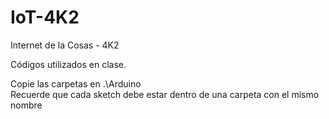 # IoT-4K2
Internet de la Cosas - 4K2

Códigos utilizados en clase.

Copie las carpetas en .\Arduino\
Recuerde que cada sketch debe estar dentro de una carpeta con el mismo nombre
